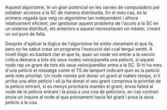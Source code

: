 Aquiest algoristme, te un gran potencial en les xarxes de computadors per establer accesos a la SC de manera distribuida. En el meu cas, es la primera vegada que veig un algoristme tan independent i alhora relativament eficient, per gestionar aquest problema de l'accés a la SC en un sistema distribuit, els anteriors a aquest necessitaven un màster, creant un sol punt de falla.

Després d'aplicar la lògica de l'algoristme he entès clarament el que fa, pero no he sabut crear un programa l'execució del cual tengui sentit. A nivell llògic es bastant clar el que fa, quan un node vol entrar a la secció crítica demana a tots els seus nodes veins/parella una petició, si aquest node rep un grant de tots els seus veins/parelles entra a la SC. Si hi ha mes d'una petició el missatge conte el TS de lamport indicant quin es la petició amb més prioritat. Un node només pot donar un grant al mateix temps, si li arriba una altre petició i ell ja ha donat el seu grant comprova la prioritat de la peticio entrant, si es menys prioritaria manten el grant, envia failed al node de la petició entrant i la posa a una coa de peticions, en cas contrari envia un inquire al node al que prèviament havia fet grant i posa la seva peticio a la coa. 

